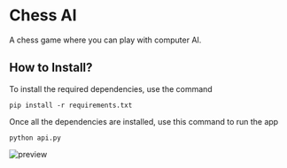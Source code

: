 # Chess AI
A chess game where you can play with computer AI.

## How to Install?

To install the required dependencies, use the command
```
pip install -r requirements.txt
```

Once all the dependencies are installed, use this command to run the app
```
python api.py
```

![preview](https://user-images.githubusercontent.com/67411821/193828329-0e07140b-1942-480e-8ff6-194cabbf5a7b.gif)
